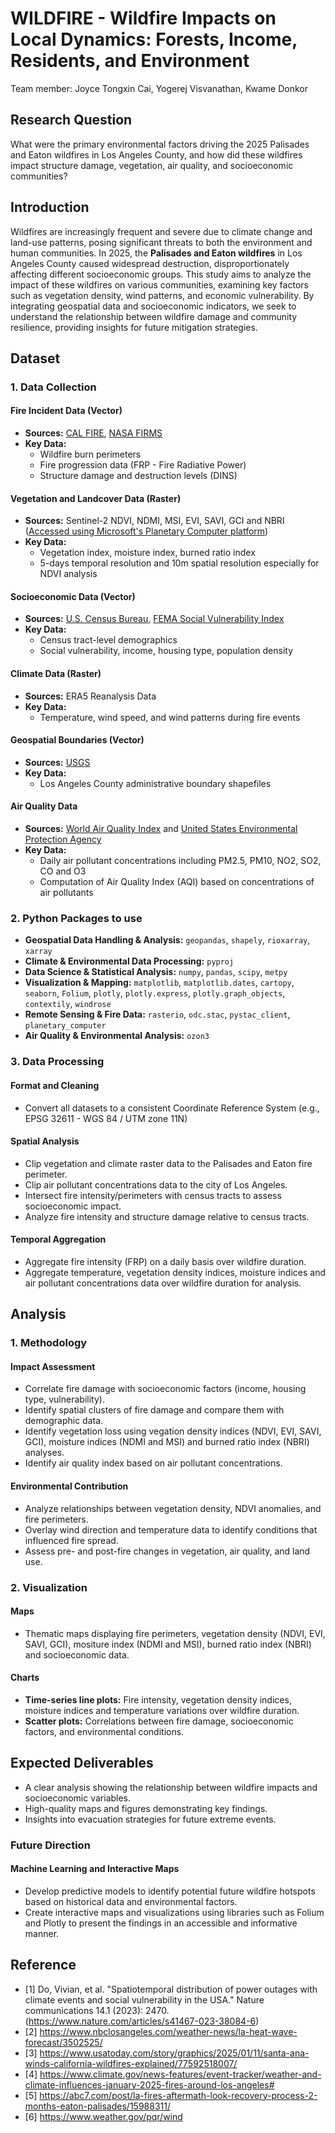 # WILDFIRE - Wildfire Impacts on Local Dynamics: Forests, Income, Residents, and Environment
Team member: Joyce Tongxin Cai, Yogerej Visvanathan, Kwame Donkor

## Research Question
What were the primary environmental factors driving the 2025 Palisades and Eaton wildfires in Los Angeles County, and how did these wildfires impact structure damage, vegetation, air quality, and socioeconomic communities?

## Introduction
Wildfires are increasingly frequent and severe due to climate change and land-use patterns, posing significant threats to both the environment and human communities. In 2025, the **Palisades and Eaton wildfires** in Los Angeles County caused widespread destruction, disproportionately affecting different socioeconomic groups. This study aims to analyze the impact of these wildfires on various communities, examining key factors such as vegetation density, wind patterns, and economic vulnerability. By integrating geospatial data and socioeconomic indicators, we seek to understand the relationship between wildfire damage and community resilience, providing insights for future mitigation strategies.


## Dataset

### 1. Data Collection

#### Fire Incident Data (Vector)
- **Sources:** [CAL FIRE](https://www.fire.ca.gov/), [NASA FIRMS](https://firms.modaps.eosdis.nasa.gov/)
- **Key Data:**
  - Wildfire burn perimeters
  - Fire progression data (FRP - Fire Radiative Power)
  - Structure damage and destruction levels (DINS)

#### Vegetation and Landcover Data (Raster)
- **Sources:** Sentinel-2 NDVI, NDMI, MSI, EVI, SAVI, GCI and NBRI ([Accessed using Microsoft's Planetary Computer platform](https://planetarycomputer.microsoft.com/dataset/sentinel-2-l2a#overview))
- **Key Data:**
  - Vegetation index, moisture index, burned ratio index
  - 5-days temporal resolution and 10m spatial resolution especially for NDVI analysis

#### Socioeconomic Data (Vector)
- **Sources:** [U.S. Census Bureau](https://www.census.gov/), [FEMA Social Vulnerability Index](https://hazards.fema.gov/nri/map)
- **Key Data:**
  - Census tract-level demographics
  - Social vulnerability, income, housing type, population density

#### Climate Data (Raster)
- **Sources:** ERA5 Reanalysis Data
- **Key Data:**
  - Temperature, wind speed, and wind patterns during fire events

#### Geospatial Boundaries (Vector)
- **Sources:** [USGS](https://www.usgs.gov/)
- **Key Data:**
  - Los Angeles County administrative boundary shapefiles

#### Air Quality Data
- **Sources:** [World Air Quality Index](https://aqicn.org/contact/) and [United States Environmental Protection Agency](https://www.epa.gov/aboutepa)
- **Key Data:**
  - Daily air pollutant concentrations including PM2.5, PM10, NO2, SO2, CO and O3
  - Computation of Air Quality Index (AQI) based on concentrations of air pollutants

### 2. Python Packages to use
- **Geospatial Data Handling & Analysis:** `geopandas`, `shapely`, `rioxarray`, `xarray`
- **Climate & Environmental Data Processing:** `pyproj`
- **Data Science & Statistical Analysis:** `numpy`, `pandas`, `scipy`, `metpy`
- **Visualization & Mapping:** `matplotlib`, `matplotlib.dates`, `cartopy`, `seaborn`, `Folium`, `plotly`, `plotly.express`, `plotly.graph_objects`, `contextily`, `windrose`
- **Remote Sensing & Fire Data:** `rasterio`, `odc.stac`, `pystac_client`, `planetary_computer`
- **Air Quality & Environmental Analysis:** `ozon3`

### 3. Data Processing

#### Format and Cleaning
- Convert all datasets to a consistent Coordinate Reference System (e.g., EPSG 32611 - WGS 84 / UTM zone 11N)

#### Spatial Analysis
- Clip vegetation and climate raster data to the Palisades and Eaton fire perimeter.
- Clip air pollutant concentrations data to the city of Los Angeles.
- Intersect fire intensity/perimeters with census tracts to assess socioeconomic impact.
- Analyze fire intensity and structure damage relative to census tracts.

#### Temporal Aggregation
- Aggregate fire intensity (FRP) on a daily basis over wildfire duration.
- Aggregate temperature, vegetation density indices, moisture indices and air pollutant concentrations data over wildfire duration for analysis.

## Analysis

### 1. Methodology

#### Impact Assessment
- Correlate fire damage with socioeconomic factors (income, housing type, vulnerability).
- Identify spatial clusters of fire damage and compare them with demographic data.
- Identify vegetation loss using vegation density indices (NDVI, EVI, SAVI, GCI), moisture indices (NDMI and MSI) and burned ratio index (NBRI) analyses.
- Identify air quality index based on air pollutant concentrations.

#### Environmental Contribution
- Analyze relationships between vegetation density, NDVI anomalies, and fire perimeters.
- Overlay wind direction and temperature data to identify conditions that influenced fire spread.
- Assess pre- and post-fire changes in vegetation, air quality, and land use.

### 2. Visualization

#### Maps
- Thematic maps displaying fire perimeters, vegetation density (NDVI, EVI, SAVI, GCI), mositure index (NDMI and MSI), burned ratio index (NBRI) and socioeconomic data.

#### Charts
- **Time-series line plots:** Fire intensity, vegetation density indices, moisture indices and temperature variations over wildfire duration.
- **Scatter plots:** Correlations between fire damage, socioeconomic factors, and environmental conditions.

## Expected Deliverables
- A clear analysis showing the relationship between wildfire impacts and socioeconomic variables.
- High-quality maps and figures demonstrating key findings.
- Insights into evacuation strategies for future extreme events.

### Future Direction
#### Machine Learning and Interactive Maps
- Develop predictive models to identify potential future wildfire hotspots based on historical data and environmental factors.
- Create interactive maps and visualizations using libraries such as Folium and Plotly to present the findings in an accessible and informative manner.

## Reference
- [1] Do, Vivian, et al. "Spatiotemporal distribution of power outages with climate events and social vulnerability in the USA." Nature communications 14.1 (2023): 2470. (https://www.nature.com/articles/s41467-023-38084-6)
- [2] https://www.nbclosangeles.com/weather-news/la-heat-wave-forecast/3502525/ 
- [3] https://www.usatoday.com/story/graphics/2025/01/11/santa-ana-winds-california-wildfires-explained/77592518007/
- [4] https://www.climate.gov/news-features/event-tracker/weather-and-climate-influences-january-2025-fires-around-los-angeles#
- [5] https://abc7.com/post/la-fires-aftermath-look-recovery-process-2-months-eaton-palisades/15988311/
- [6] https://www.weather.gov/pqr/wind
